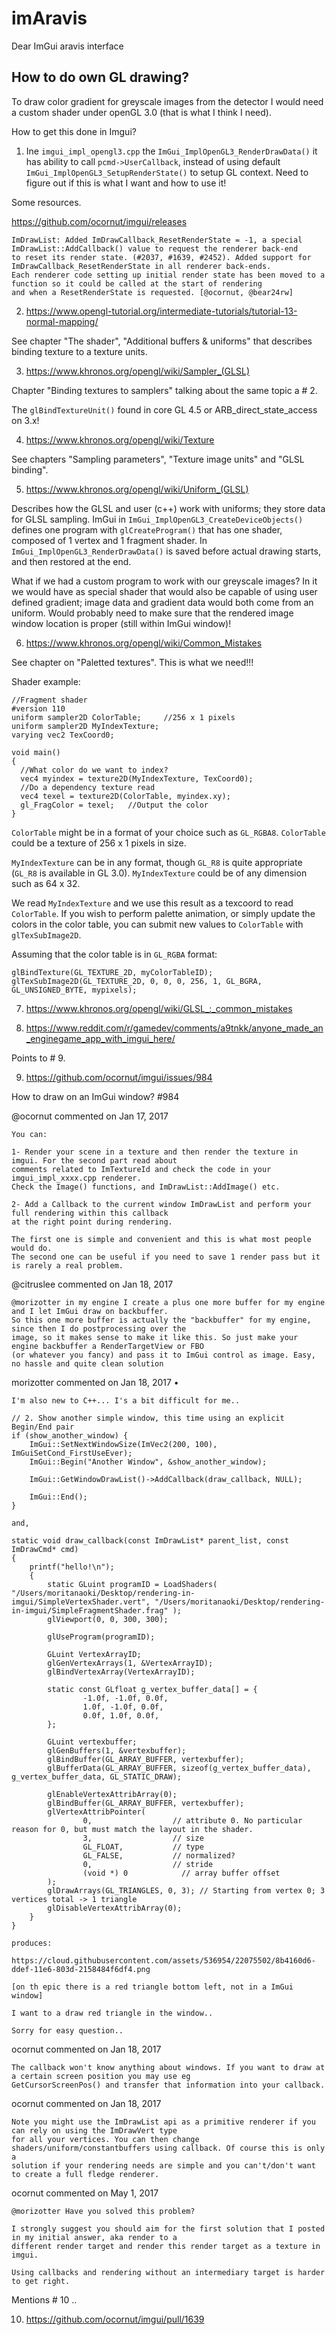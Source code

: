 # imAravis
Dear ImGui aravis interface

## How to do own GL drawing?

To draw color gradient for greyscale images from the detector I would need a custom shader under openGL 3.0 (that is what I think I need).

How to get this done in Imgui?

1. Ine `imgui_impl_opengl3.cpp` the `ImGui_ImplOpenGL3_RenderDrawData()` it has ability to call `pcmd->UserCallback`, instead of
using default `ImGui_ImplOpenGL3_SetupRenderState()` to setup GL context. Need to figure out if this is what I want and how to use it!

Some resources.

https://github.com/ocornut/imgui/releases

	ImDrawList: Added ImDrawCallback_ResetRenderState = -1, a special ImDrawList::AddCallback() value to request the renderer back-end
	to reset its render state. (#2037, #1639, #2452). Added support for ImDrawCallback_ResetRenderState in all renderer back-ends.
	Each renderer code setting up initial render state has been moved to a function so it could be called at the start of rendering 
	and when a ResetRenderState is requested. [@ocornut, @bear24rw]


2. https://www.opengl-tutorial.org/intermediate-tutorials/tutorial-13-normal-mapping/

See chapter "The shader", "Additional buffers & uniforms" that describes binding texture to a texture units.

3. https://www.khronos.org/opengl/wiki/Sampler_(GLSL)

Chapter "Binding textures to samplers" talking about the same topic a # 2.

The `glBindTextureUnit()` found in core GL 4.5 or ARB_direct_state_access on 3.x!

4. https://www.khronos.org/opengl/wiki/Texture

See chapters "Sampling parameters", "Texture image units" and "GLSL binding". 

5. https://www.khronos.org/opengl/wiki/Uniform_(GLSL)

Describes how the GLSL and user (c++) work with uniforms; they store data for GLSL sampling.
ImGui in `ImGui_ImplOpenGL3_CreateDeviceObjects()` defines one program with `glCreateProgram()` that has one shader,
composed of 1 vertex and 1 fragment shader.
In `ImGui_ImplOpenGL3_RenderDrawData()` is saved before actual drawing starts, and then restored at the end.

What if we had a custom program to work with our greyscale images? In it we would have as special shader that
would also be capable of using user defined gradient; image data and gradient data would both come from an uniform.
Would probably need to make sure that the rendered image window location is proper (still within ImGui window)!

6. https://www.khronos.org/opengl/wiki/Common_Mistakes

See chapter on "Paletted textures". This is what we need!!!

Shader example:

	//Fragment shader
	#version 110
	uniform sampler2D ColorTable;     //256 x 1 pixels
	uniform sampler2D MyIndexTexture;
	varying vec2 TexCoord0;
	
	void main()
	{
	  //What color do we want to index?
	  vec4 myindex = texture2D(MyIndexTexture, TexCoord0);
	  //Do a dependency texture read
	  vec4 texel = texture2D(ColorTable, myindex.xy);
	  gl_FragColor = texel;   //Output the color
	}

`ColorTable` might be in a format of your choice such as `GL_RGBA8`. `ColorTable` could be a texture of 256 x 1 pixels in size.

`MyIndexTexture` can be in any format, though `GL_R8` is quite appropriate (`GL_R8` is available in GL 3.0). `MyIndexTexture`
could be of any dimension such as 64 x 32.

We read `MyIndexTexture` and we use this result as a texcoord to read `ColorTable`. If you wish to perform palette animation, or
simply update the colors in the color table, you can submit new values to `ColorTable` with `glTexSubImage2D`.

Assuming that the color table is in `GL_RGBA` format:

	glBindTexture(GL_TEXTURE_2D, myColorTableID);
	glTexSubImage2D(GL_TEXTURE_2D, 0, 0, 0, 256, 1, GL_BGRA, GL_UNSIGNED_BYTE, mypixels);



7. https://www.khronos.org/opengl/wiki/GLSL_:_common_mistakes

8. https://www.reddit.com/r/gamedev/comments/a9tnkk/anyone_made_an_enginegame_app_with_imgui_here/

Points to # 9.

9. https://github.com/ocornut/imgui/issues/984

How to draw on an ImGui window? #984

@ocornut commented on Jan 17, 2017

	You can:
	
	1- Render your scene in a texture and then render the texture in imgui. For the second part read about
	comments related to ImTextureId and check the code in your imgui_impl_xxxx.cpp renderer.
	Check the Image() functions, and ImDrawList::AddImage() etc.
	
	2- Add a Callback to the current window ImDrawList and perform your full rendering within this callback
	at the right point during rendering.
	
	The first one is simple and convenient and this is what most people would do.
	The second one can be useful if you need to save 1 render pass but it is rarely a real problem.


@citruslee commented on Jan 18, 2017

	@morizotter in my engine I create a plus one more buffer for my engine and I let ImGui draw on backbuffer. 
	So this one more buffer is actually the "backbuffer" for my engine, since then I do postprocessing over the 
	image, so it makes sense to make it like this. So just make your engine backbuffer a RenderTargetView or FBO 
	(or whatever you fancy) and pass it to ImGui control as image. Easy, no hassle and quite clean solution

morizotter commented on Jan 18, 2017 • 

	I'm also new to C++... I's a bit difficult for me..
	
	// 2. Show another simple window, this time using an explicit Begin/End pair
	if (show_another_window) {
		ImGui::SetNextWindowSize(ImVec2(200, 100), ImGuiSetCond_FirstUseEver);
		ImGui::Begin("Another Window", &show_another_window);
	
		ImGui::GetWindowDrawList()->AddCallback(draw_callback, NULL);
	
		ImGui::End();
	}

	and,

	static void draw_callback(const ImDrawList* parent_list, const ImDrawCmd* cmd)
	{
		printf("hello!\n");
		{
			static GLuint programID = LoadShaders( "/Users/moritanaoki/Desktop/rendering-in-imgui/SimpleVertexShader.vert", "/Users/moritanaoki/Desktop/rendering-in-imgui/SimpleFragmentShader.frag" );
			glViewport(0, 0, 300, 300);
	
			glUseProgram(programID);
	
			GLuint VertexArrayID;
			glGenVertexArrays(1, &VertexArrayID);
			glBindVertexArray(VertexArrayID);
	
			static const GLfloat g_vertex_buffer_data[] = {
					-1.0f, -1.0f, 0.0f,
					1.0f, -1.0f, 0.0f,
					0.0f, 1.0f, 0.0f,
			};
	
			GLuint vertexbuffer;
			glGenBuffers(1, &vertexbuffer);
			glBindBuffer(GL_ARRAY_BUFFER, vertexbuffer);
			glBufferData(GL_ARRAY_BUFFER, sizeof(g_vertex_buffer_data), g_vertex_buffer_data, GL_STATIC_DRAW);
	
			glEnableVertexAttribArray(0);
			glBindBuffer(GL_ARRAY_BUFFER, vertexbuffer);
			glVertexAttribPointer(
					0,                  // attribute 0. No particular reason for 0, but must match the layout in the shader.
					3,                  // size
					GL_FLOAT,           // type
					GL_FALSE,           // normalized?
					0,                  // stride
					(void *) 0            // array buffer offset
			);
			glDrawArrays(GL_TRIANGLES, 0, 3); // Starting from vertex 0; 3 vertices total -> 1 triangle
			glDisableVertexAttribArray(0);
		}
	}

	produces:
	
	https://cloud.githubusercontent.com/assets/536954/22075502/8b4160d6-ddef-11e6-803d-2158484f6df4.png
	
	[on th epic there is a red triangle bottom left, not in a ImGui window]
	
	I want to a draw red triangle in the window..
	
	Sorry for easy question..

ocornut commented on Jan 18, 2017

	The callback won't know anything about windows. If you want to draw at a certain screen position you may use eg
	GetCursorScreenPos() and transfer that information into your callback.


ocornut commented on Jan 18, 2017

	Note you might use the ImDrawList api as a primitive renderer if you can rely on using the ImDrawVert type
	for all your vertices. You can then change shaders/uniform/constantbuffers using callback. Of course this is only a
	solution if your rendering needs are simple and you can't/don't want to create a full fledge renderer.


ocornut commented on May 1, 2017

	@morizotter Have you solved this problem?
	
	I strongly suggest you should aim for the first solution that I posted in my initial answer, aka render to a
	different render target and render this render target as a texture in imgui.
	
	Using callbacks and rendering without an intermediary target is harder to get right.


Mentions # 10 ..

10. https://github.com/ocornut/imgui/pull/1639


